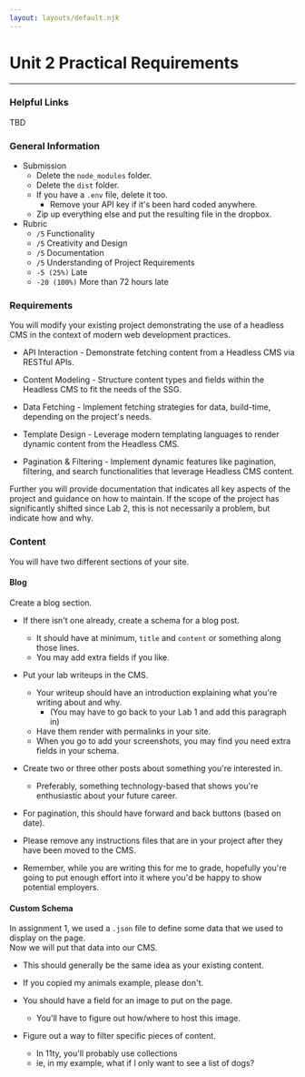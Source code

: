 ```yaml
---
layout: layouts/default.njk
---
```

<div class="container mt-2">

# Unit 2 Practical Requirements
---

### Helpful Links

TBD

### General Information

-   Submission
    -   Delete the `node_modules` folder.
    -   Delete the `dist` folder.
    -   If you have a `.env` file, delete it too.
        -   Remove your API key if it's been hard coded anywhere.
    -   Zip up everything else and put the resulting file in the dropbox.
-   Rubric
    -   `/5` Functionality
    -   `/5` Creativity and Design
    -   `/5` Documentation
    -   `/5` Understanding of Project Requirements
    -   `-5 (25%)` Late
    -   `-20 (100%)` More than 72 hours late


### Requirements

You will modify your existing project demonstrating the use of a headless CMS in the context of modern web development practices.

-   API Interaction - Demonstrate fetching content from a Headless CMS via RESTful APIs.

-   Content Modeling - Structure content types and fields within the Headless CMS to fit the needs of the SSG.

-   Data Fetching - Implement fetching strategies for data, build-time, depending on the project's needs.

-   Template Design - Leverage modern templating languages to render dynamic content from the Headless CMS.

-   Pagination & Filtering - Implement dynamic features like pagination, filtering, and search functionalities that leverage Headless CMS content.

Further you will provide documentation that indicates all key aspects of the project and guidance on how to maintain. If the scope of the project has significantly shifted since Lab 2, this is not necessarily a problem, but indicate how and why.

### Content

You will have two different sections of your site.

#### Blog

Create a blog section. 

-   If there isn't one already, create a schema for a blog post.
    -   It should have at minimum, `title` and `content` or something along those lines.
    -   You may add extra fields if you like.

-   Put your lab writeups in the CMS.
    -   Your writeup should have an introduction explaining what you're writing about and why.
        -   (You may have to go back to your Lab 1 and add this paragraph in)
    -   Have them render with permalinks in your site.
    -   When you go to add your screenshots, you may find you need extra fields in your schema.

-   Create two or three other posts about something you're interested in.
    -   Preferably, something technology-based that shows you're enthusiastic about your future career.

-   For pagination, this should have forward and back buttons (based on date).

-   Please remove any instructions files that are in your project after they have been moved to the CMS.

-   Remember, while you are writing this for me to grade, hopefully you're going to put enough effort into it where you'd be happy to show potential employers.

#### Custom Schema

In assignment 1, we used a `.json` file to define some data that we used to display on the page.  
Now we will put that data into our CMS.

-   This should generally be the same idea as your existing content.

-   If you copied my animals example, please don't.

-   You should have a field for an image to put on the page.
    -   You'll have to figure out how/where to host this image.

-   Figure out a way to filter specific pieces of content.
    -   In 11ty, you'll probably use collections
    -   ie, in my example, what if I only want to see a list of dogs?

</div>
